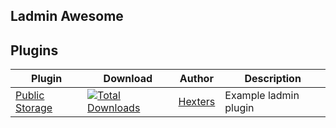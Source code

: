 ## Ladmin Awesome


## **Plugins**
|Plugin|Download|Author|Description|
|-|-|-|-|
|[Public Storage](https://github.com/hexters/ladmin-public-storage-plugin)|[![Total Downloads](https://poser.pugx.org/hexters/ladmin-public-storage-plugin/downloads)](https://packagist.org/packages/hexters/ladmin-public-storage-plugin)|[Hexters](hexters)|Example ladmin plugin|

